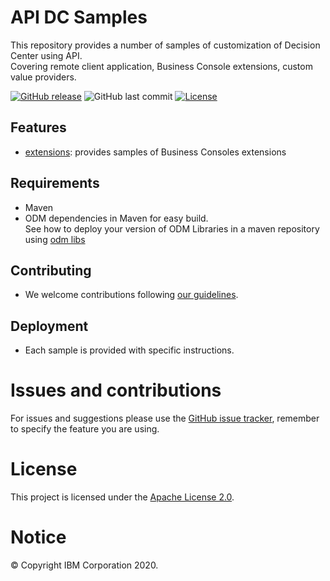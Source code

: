 # API DC Samples

This repository provides a number of samples of customization of Decision Center using API.  
Covering remote client application, Business Console extensions, custom value providers.


[![GitHub release](https://img.shields.io/github/release/ODMDev/odm-libs-in-maven.svg)](https://github.com/ODMDev/odm-api-dc/releases)
![GitHub last commit](https://img.shields.io/github/last-commit/ODMDev/odm-api-dc)
[![License](https://img.shields.io/badge/License-Apache%202.0-blue.svg)](https://opensource.org/licenses/Apache-2.0)

## Features
- [extensions](extensions):  provides samples of Business Consoles extensions

## Requirements
- Maven
- ODM dependencies in Maven for easy build.   
See how to deploy your version of ODM Libraries in a maven repository using [odm libs](https://github.com/ODMDev/odm-libs-in-maven/blob/master/README.md)

## Contributing
- We welcome contributions following [our guidelines](CONTRIBUTING.md).

## Deployment
- Each sample is provided with specific instructions.

# Issues and contributions
For issues and suggestions please use the [GitHub issue tracker](../../issues), remember to specify the feature you are using.

# License
This project is licensed under the [Apache License 2.0](LICENSE).

# Notice
© Copyright IBM Corporation 2020.
